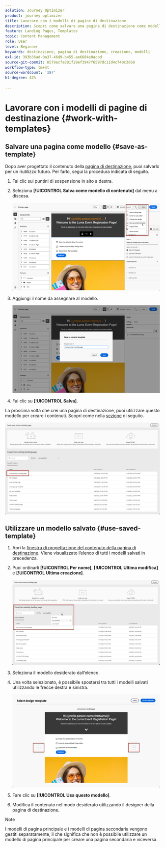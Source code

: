 ```yaml
---
solution: Journey Optimizer
product: journey optimizer
title: Lavorare con i modelli di pagine di destinazione
description: Scopri come salvare una pagina di destinazione come modello e riutilizzarla in Journey Optimizer
feature: Landing Pages, Templates
topic: Content Management
role: User
level: Beginner
keywords: destinazione, pagina di destinazione, creazione, modelli
exl-id: 393b36ad-0a37-46d9-b455-ae6684e0acbd
source-git-commit: 8579acfa881f29ef3947f6597dc11d4c740c3d68
workflow-type: tm+mt
source-wordcount: '197'
ht-degree: 42%

---
```


# Lavorare con i modelli di pagine di destinazione {#work-with-templates}

## Salvare una pagina come modello {#save-as-template}

Dopo aver progettato il contenuto della [pagina di destinazione](lp-content.md), puoi salvarlo per un riutilizzo futuro. Per farlo, segui la procedura indicata di seguito.

1. Fai clic sui puntini di sospensione in alto a destra.

1. Seleziona **[!UICONTROL Salva come modello di contenuto]** dal menu a discesa.

   ![](assets/lp_designer-save-template.png)

1. Aggiungi il nome da assegnare al modello.

   ![](assets/lp_designer-template-name.png)

1. Fai clic su **[!UICONTROL Salva]**.

La prossima volta che crei una pagina di destinazione, puoi utilizzare questo modello per creare i contenuti. Scopri come nella [sezione](#use-saved-template) di seguito.

![](assets/lp_designer-saved-template.png)

## Utilizzare un modello salvato {#use-saved-template}

1. Apri la [finestra di progettazione del contenuto della pagina di destinazione](design-lp.md). Viene visualizzato l’elenco di tutti i modelli salvati in precedenza.

1. Puoi ordinarli **[!UICONTROL Per nome]**, **[!UICONTROL Ultima modifica]** e **[!UICONTROL Ultima creazione]**.

   ![](assets/lp_designer-saved-templates.png)

1. Seleziona il modello desiderato dall’elenco.

1. Una volta selezionato, è possibile spostarsi tra tutti i modelli salvati utilizzando le frecce destra e sinistra.

   ![](assets/lp_designer-saved-templates-navigate.png)

1. Fare clic su **[!UICONTROL Usa questo modello]**.

1. Modifica il contenuto nel modo desiderato utilizzando il designer della pagina di destinazione.

>[!NOTE]
>
>I modelli di pagina principale e i modelli di pagina secondaria vengono gestiti separatamente, il che significa che non è possibile utilizzare un modello di pagina principale per creare una pagina secondaria e viceversa.

